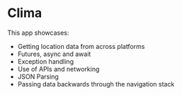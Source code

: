 # Clima

This app showcases:
- Getting location data from across platforms
- Futures, async and await
- Exception handling
- Use of APIs and networking
- JSON Parsing
- Passing data backwards through the navigation stack
